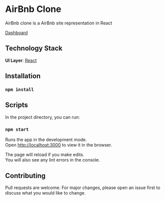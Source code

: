 # AirBnb Clone

AirBnb clone is a AirBnb site representation in React<br />

[Dashboard](https://airbnb-clone-c7fdf.web.app)

## Technology Stack
**UI Layer**: [React](https://reactjs.org/)<br />

## Installation

### `npm install`

## Scripts

In the project directory, you can run:

### `npm start`

Runs the app in the development mode.<br />
Open [http://localhost:3000](http://localhost:3000) to view it in the browser.

The page will reload if you make edits.<br />
You will also see any lint errors in the console.

## Contributing
Pull requests are welcome. For major changes, please open an issue first to discuss what you would like to change.
